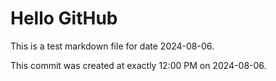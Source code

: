 # Hello GitHub
This is a test markdown file for date 2024-08-06.

This commit was created at exactly 12:00 PM on 2024-08-06.
